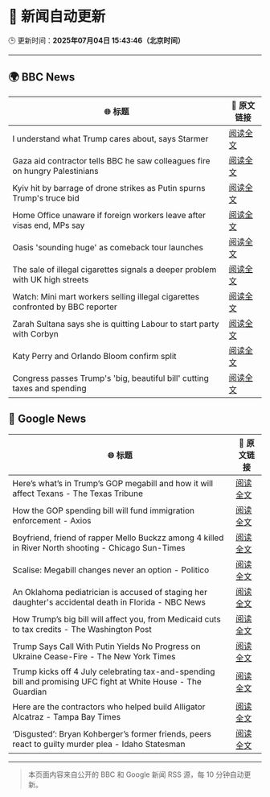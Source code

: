 # 🧠 新闻自动更新

🕒 更新时间：**2025年07月04日 15:43:46（北京时间）**

---

## 🌍 BBC News

| 🌐 标题 | 🔗 原文链接 |
|--------|-------------|
| I understand what Trump cares about, says Starmer | [阅读全文](https://www.bbc.com/news/articles/cq8ze23vx4po) |
| Gaza aid contractor tells BBC he saw colleagues fire on hungry Palestinians | [阅读全文](https://www.bbc.com/news/articles/cnvmry71q5yo) |
| Kyiv hit by barrage of drone strikes as Putin spurns Trump's truce bid | [阅读全文](https://www.bbc.com/news/articles/cx2g3qvz0pvo) |
| Home Office unaware if foreign workers leave after visas end, MPs say | [阅读全文](https://www.bbc.com/news/articles/cwykw93d393o) |
| Oasis 'sounding huge' as comeback tour launches | [阅读全文](https://www.bbc.com/news/articles/cz7l1x7x80ro) |
| The sale of illegal cigarettes signals a deeper problem with UK high streets | [阅读全文](https://www.bbc.com/news/articles/cy9097lwxg9o) |
| Watch: Mini mart workers selling illegal cigarettes confronted by BBC reporter | [阅读全文](https://www.bbc.com/news/videos/c4gkwqwwzp9o) |
| Zarah Sultana says she is quitting Labour to start party with Corbyn | [阅读全文](https://www.bbc.com/news/articles/cwyel9kgdvdo) |
| Katy Perry and Orlando Bloom confirm split | [阅读全文](https://www.bbc.com/news/articles/cj61x8r552ko) |
| Congress passes Trump's 'big, beautiful bill' cutting taxes and spending | [阅读全文](https://www.bbc.com/news/articles/cddz3n6vz0go) |

## 📰 Google News

| 🌐 标题 | 🔗 原文链接 |
|--------|-------------|
| Here’s what’s in Trump’s GOP megabill and how it will affect Texans - The Texas Tribune | [阅读全文](https://news.google.com/rss/articles/CBMilwFBVV95cUxOend4ZWQwVlZEaXJ1QnMtVWJlT1lLZTREQ3FpcTNMb0pxdUxKOW5LZ21pUWs1QlV0YVhyYjYwZUcwc1dHb0lQNXpfREw3SFdTNWtmWUt4RmhUc0QzeEMzLWlKOVd3VHJoQTluNDhFcE1ubG0zMTlaMFlkMGtham5VUVE3YjVuSTdvaG5fVExXeEZoX19rT0M0?oc=5) |
| How the GOP spending bill will fund immigration enforcement - Axios | [阅读全文](https://news.google.com/rss/articles/CBMikgFBVV95cUxOMU9XVHFXeGlzUlBmTlRScEVJakR3a18xbWE4MXZTQ3BESWhVQ2hfVWl3OWNCSDh1VmlUbVdid1F5TVZINm5vUXp0cUpZWGJ6ZEtDcUV1Q0lnTHpJdWJkRDVjWTNzQ1laMHRsanBKeVo5MWpYQmQweE0wNGdYckhrYUtPUDQ3NUtNb0Z4eE1HZFU3UQ?oc=5) |
| Boyfriend, friend of rapper Mello Buckzz among 4 killed in River North shooting - Chicago Sun-Times | [阅读全文](https://news.google.com/rss/articles/CBMiuwFBVV95cUxQQkxmNWNNbjl1UkZybU90ZnB3dldNSWhCcTl5WG1RS0R4QWdzQ3Y4NHRtY1dKaExKUll3cG9wN2QwTFpFUGEyODRQRFMzWmUtMk0zb0NZWWZOamJ0aHVpNWc0Sk05XzVmZzlwRzMycjFxX3lobmdkTzZ3ekl6aW5aYlZPdFFFaEhkekI4ZlZwdUNJZEJGZml4eWpXczdQcGljVEZGTEFFWXZ3MTZodWUtNVVLZThWNzlRVnVN?oc=5) |
| Scalise: Megabill changes never an option - Politico | [阅读全文](https://news.google.com/rss/articles/CBMiqwFBVV95cUxNb3l4M0ZJWTFVUmxTZHdwaFB2RE1ESlZiN2toTWdBZnFPbFV4QjlkM0dZYWk2TkhHb2V3b2dOOU1UbTVHUjNXVURnTmFPWlE5dVhCWlVTWko5X3c3dmMxNnIzdGxkQkVYLURIR2hOS29hSGJVdlJvaE5ieVlLdXVSWloyZkVJY2ljMEVaSTNEV3p1SEd2eXNaT2VyWVlFVnRFNWpBeGNjUms4YjQ?oc=5) |
| An Oklahoma pediatrician is accused of staging her daughter's accidental death in Florida - NBC News | [阅读全文](https://news.google.com/rss/articles/CBMiugFBVV95cUxONU56VlgwY29TM2NuVVJwVEx3dXpaTV9hcjM0RnN5LXZRcm1oT3BzS1lYc1o4dndILUhRaTNlOXpSbHdWMG91YU9yYUdvZExRcVlCcHVVXzBYODFHbVYxVDhxbldYekVWM2E1bEg3YXJ6UGdCblNwNkJJTG1RVzBVMTNhWkJ0emZvZUd5M1lmNkNYWFIxSU16YUdRZjZyOG42Y1plSlU1QUhOb2dJczFSVFlybnFRM2tMbGfSAVZBVV95cUxPRVVUTmtPZU1xWWpSRHBFUkRmbjFfa3RhNFh2S082R1V4bThERXlYeTJhb0dFYy1aTm9EZE5ScGpsVGZQdElqVmtlVnBfZDJ3V214Yy1wQQ?oc=5) |
| How Trump’s big bill will affect you, from Medicaid cuts to tax credits - The Washington Post | [阅读全文](https://news.google.com/rss/articles/CBMimAFBVV95cUxNUHRpWGxNZl81OGJfU1M5MGhncFh2blZhTlZTX2ROVW82NHRpNzFIYWlJaWNRVks5Q2hMVnlzczg0R0lxWlNlb3dZbndFemVfRWJTUHVBcUlnanpDeEdXNmZ3UGtWcWtSWUZ6MThsX284TlFoT1NvdnpZcE8wTjRLR3dCOXFWSW5fbklqOTN4N1RmZXExYjFEdg?oc=5) |
| Trump Says Call With Putin Yields No Progress on Ukraine Cease-Fire - The New York Times | [阅读全文](https://news.google.com/rss/articles/CBMiiAFBVV95cUxPQmJTNnNiNEVxUGNneFQ3LXhoRnBvZWlFRUNCR3RLamhxbHJNLWVEdVVrQkdWUXZfU0JQNnIyQ1FyNWlqbThIdGRSVVdzVVlkVzRVelhLV0R2MW5QS2xPaW9xMGNIZ3NFRkhVRFhhdGUyeW16MVBNUk9FbVVNbnRvakVocFNPQS0y?oc=5) |
| Trump kicks off 4 July celebrating tax-and-spending bill and promising UFC fight at White House - The Guardian | [阅读全文](https://news.google.com/rss/articles/CBMiigFBVV95cUxQdkxlYmJ6VDlyLWhndmpuMGdVQXF5QkhMUVgyd21BSktFQVFWUmloZWpEYUh3RVFJUDVBOHFvanI0MXI4cDRaSDZfWEVER2k4YWVRWXdXWU1BVV9yV1o2a01TTFhGc25jSkdiMld1N3BNeFQ3VlRacDdiZ0doVGtxaklvci1nVGNRZFE?oc=5) |
| Here are the contractors who helped build Alligator Alcatraz - Tampa Bay Times | [阅读全文](https://news.google.com/rss/articles/CBMivgFBVV95cUxOejBsOTVBNVdyLWpxVnVJdXN4MXBtajVpR3hsX3hCcnV1ekZXV1QweUYxMC1GQTNlc0tYc0d4SmpYZmN0Nlo4dDdFdFBLN2N4QVZBSjRKa3oxRUhabnY4LVVuNGQyOTRlLWw1Ui1TMkQyVHpLU3BybmctR2dueUlUbDZBdE1WRFh3amszUGVrOUVNUXlRYUg0WnZWTkpSSk1icDdTcF9tRlhlNXluelVvQmhmcGlyaUhLVU9uRVp3?oc=5) |
| ‘Disgusted’: Bryan Kohberger’s former friends, peers react to guilty murder plea - Idaho Statesman | [阅读全文](https://news.google.com/rss/articles/CBMieEFVX3lxTE92cUlXUnBoS3E5bmItWlZZRktteEZRZFNGcmVCY3A0cG9RempBNTJKMnRfMDg2UVI4MUNJbnpBOU9MVnpwM1JHYW9YcHhWbVQzV1RhYXkyVXdRNDlPZUpfMW5RX1JGRXBpanVMUUwwdlM4Tk4xbVdnWNIBeEFVX3lxTE1jZUZfVTlaSU9teTdNMTdzSzZpemNSMjF6ZHVoT0lBYWdEUVJZWlpDOWdZRkY4X2JFNzZ5WVN6ZEJzSFdHQ3hVaC1TbEs1Q0hEeVEwUjVQRlVrQXFoaDQ3OWotcGtJOXNqUWFWdk9vd05PUUtxSC1zRg?oc=5) |

---
> 本页面内容来自公开的 BBC 和 Google 新闻 RSS 源，每 10 分钟自动更新。